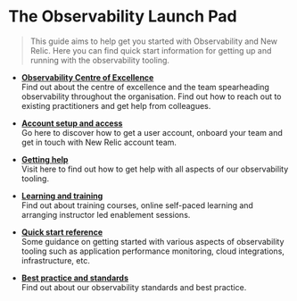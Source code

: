 <!-- TODO: Update and extend this introduction with your own customised content -->
# The Observability Launch Pad
> This guide aims to help get you started with Observability and New Relic. Here you can find quick start information for getting up and running with the observability tooling.


- **[Observability Centre of Excellence](sections/ocoe/ocoe.md)**  
Find out about the centre of excellence and the team spearheading observability throughout the organisation. Find out how to reach out to existing practitioners and get help from colleagues.

- **[Account setup and access](sections/account/account.md)**  
Go here to discover how to get a user account, onboard your team and get in touch with New Relic account team.

- **[Getting help](sections/help/help.md)**  
Visit here to find out how to get help with all aspects of our observability tooling.

- **[Learning and training](sections/training/training.md)**  
Find out about training courses, online self-paced learning and arranging instructor led enablement sessions.

- **[Quick start reference](sections/reference/quickstart.md)**  
Some guidance on getting started with various aspects of observability tooling such as application performance monitoring, cloud integrations, infrastructure, etc.

- **[Best practice and standards](sections/standards/standards.md)**  
Find out about our observability standards and best practice.